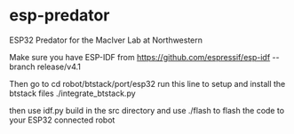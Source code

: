 # esp-predator
ESP32 Predator for the MacIver Lab at Northwestern

Make sure you have ESP-IDF from https://github.com/espressif/esp-idf --branch release/v4.1

Then go to
cd robot/btstack/port/esp32 
run this line to setup and install the btstack files 
./integrate_btstack.py 

then use idf.py build in the src directory and use ./flash to flash the code to your ESP32 connected robot
